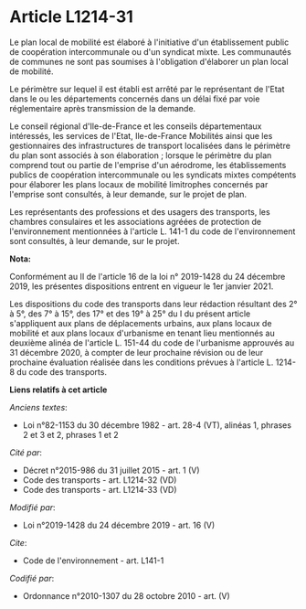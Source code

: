 # Article L1214-31

Le plan local de mobilité est élaboré à l'initiative d'un établissement public de coopération intercommunale ou d'un syndicat
mixte. Les communautés de communes ne sont pas soumises à l'obligation d'élaborer un plan local de mobilité.

Le périmètre sur lequel il est établi est arrêté par le représentant de l'Etat dans le ou les départements concernés dans un
délai fixé par voie réglementaire après transmission de la demande.

Le conseil régional d'Ile-de-France et les conseils départementaux intéressés, les services de l'Etat, Ile-de-France
Mobilités ainsi que les gestionnaires des infrastructures de transport localisées dans le périmètre du plan sont associés à
son élaboration ; lorsque le périmètre du plan comprend tout ou partie de l'emprise d'un aérodrome, les établissements
publics de coopération intercommunale ou les syndicats mixtes compétents pour élaborer les plans locaux de mobilité
limitrophes concernés par l'emprise sont consultés, à leur demande, sur le projet de plan.

Les représentants des professions et des usagers des transports, les chambres consulaires et les associations agréées de
protection de l'environnement mentionnées à l'article L. 141-1 du code de l'environnement sont consultés, à leur demande, sur
le projet.

**Nota:**

Conformément au II de l'article 16 de la loi n° 2019-1428 du 24 décembre 2019, les présentes dispositions entrent en vigueur
le 1er janvier 2021.

Les dispositions du code des transports dans leur rédaction résultant des 2° à 5°, des 7° à 15°, des 17° et des 19° à 25° du
I du présent article s'appliquent aux plans de déplacements urbains, aux plans locaux de mobilité et aux plans locaux
d'urbanisme en tenant lieu mentionnés au deuxième alinéa de l'article L. 151-44 du code de l'urbanisme approuvés au 31
décembre 2020, à compter de leur prochaine révision ou de leur prochaine évaluation réalisée dans les conditions prévues à
l'article L. 1214-8 du code des transports.

**Liens relatifs à cet article**

_Anciens textes_:

  - Loi n°82-1153 du 30 décembre 1982 - art. 28-4 (VT), alinéas 1, phrases 2 et 3 et 2, phrases 1 et 2

_Cité par_:

  - Décret n°2015-986 du 31 juillet 2015 - art. 1 (V)
  - Code des transports - art. L1214-32 (VD)
  - Code des transports - art. L1214-33 (VD)

_Modifié par_:

  - Loi n°2019-1428 du 24 décembre 2019 - art. 16 (V)

_Cite_:

  - Code de l'environnement - art. L141-1

_Codifié par_:

  - Ordonnance n°2010-1307 du 28 octobre 2010 - art. (V)
